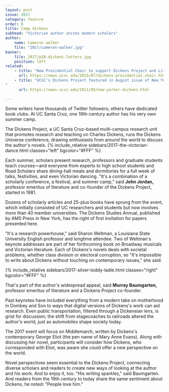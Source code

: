 ```yaml
---
layout: post
issue: 2017
category: feature
order: 6
title: Camp dickens
subhead: "Victorian author unites modern scholars"
author:
    name: Cameron walker
    file: "2017/cameron-walker.jpg"
banner:
    file: 2017/p28-dickens-letters.jpg
    position: left
related:
    - title: "New Presidential Chair to support Dickens Project and Literature Studies at UC Santa Cruz"
      url: https://news.ucsc.edu/2015/07/dickens-presidential-chair.html
    - title: "UCSC’s Dickens Project featured in August issue of New Yorker
"
      url: https://news.ucsc.edu/2011/08/new-yorker-dickens.html
    
---
```

Some writers have thousands of Twitter followers; others have dedicated book clubs. At UC Santa Cruz, one 19th-century author has his very own summer camp.

The Dickens Project, a UC Santa Cruz–based multi-campus research unit that promotes research and teaching on Charles Dickens, runs the Dickens Universe conference, drawing enthusiasts from around the world to discuss the author&#39;s novels.
{% include_relative sidebars/2017-the-victorian-dance.html classes="left" bgcolor="#FFF" %}

Each summer, scholars present research, professors and graduate students teach courses—and everyone from experts to high school students and Road Scholars share dining-hall meals and dormitories for a full week of talks, festivities, and even Victorian dancing. &quot;It&#39;s a combination of a scholarly conference, a festival, and summer camp,&quot; said **John Jordan,** professor emeritus of literature and co-founder of the Dickens Project, started in 1981.

Dozens of scholarly articles and 25-plus books have sprung from the event, which initially consisted of UC researchers and students but now involves more than 40 member universities. The Dickens Studies Annual, published by AMS Press in New York, has the right of first invitation for papers presented here.

&quot;It&#39;s a research powerhouse,&quot; said Sharon Weltman, a Louisiana State University English professor and longtime attendee. Two of Weltman&#39;s keynote addresses are part of her forthcoming book on Broadway musicals and Victorian literature. Each of Dickens&#39;s novels deals with societal problems, whether class division or electoral corruption, so &quot;it&#39;s impossible to write about Dickens without touching on contemporary issues,&quot; she said.

{% include_relative sidebars/2017-silver-toddy-ladle.html classes="right" bgcolor="#FFF" %}

That&#39;s part of the author&#39;s widespread appeal, said **Murray Baumgarten,** professor emeritus of literature and a Dickens Project co-founder.

Past keynotes have included everything from a modern take on motherhood in Dombey and Son to ways that digital versions of Dickens&#39;s work can aid research. Even public transportation, filtered through a Dickensian lens, is grist for discussion; the shift from stagecoaches to railroads altered the author&#39;s world, just as automobiles shape society today.

The 2017 event will focus on Middlemarch, written by Dickens&#39;s contemporary George Eliot (the pen name of Mary Anne Evans). Along with discussing her novel, participants will consider how Dickens, who corresponded with Eliot, was aware she could offer a new perspective on the world.

Novel perspectives seem essential to the Dickens Project, connecting diverse scholars and readers to create new ways of looking at the author and his work. And to enjoy it, too. &quot;His writing sparkles,&quot; said Baumgarten. And readers from the 19th century to today share the same sentiment about Dickens, he noted: &quot;People love him.&quot;